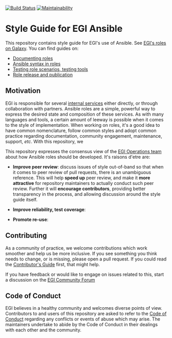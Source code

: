 [![Build Status](https://travis-ci.org/EGI-Foundation/ansible-style-guide.svg?branch=master)](https://travis-ci.org/EGI-Foundation/ansible-style-guide) [![Maintainability](https://api.codeclimate.com/v1/badges/f92ace02a15c3ecd758e/maintainability)](https://codeclimate.com/github/EGI-Foundation/ansible-style-guide/maintainability)

# Style Guide for EGI Ansible

This repository contains style guide for EGI's use of Ansible.
See [EGI's roles on Galaxy](https://galaxy.ansible.com/EGI-Foundation).
You can find guides on:

- [Documenting roles](docs/Documentation.md)
- [Ansible syntax in roles](docs/AnsibleSyntax.md)
- [Testing role scenarios, testing tools](docs/Testing.md)
- [Role release and publication](docs/Release.md)

## Motivation

EGI is responsible for several [internal services](https://www.egi.eu/internal-services) either directly, or through collaboration with partners.
Ansible roles are a simple, powerful way to express the desired state and composition of these services.
As with many languages and tools, a certain amount of leeway is possible when it comes to the style of implementation.
When working on roles, it's a good idea to have common nomenclature,
follow common styles and adopt common practice regarding documentation,
community engagement, maintenance, support, _etc_.
With this repository, we  

This repository expresses the consensus view of the [EGI Operations team](https://www.egi.eu/internal-services/operations-coordination-and-support/)
about how Ansible roles should be developed. It's raisons d'etre are:

- **Improve peer review**: discuss issues of style out-of-band so that when it
  comes to peer review of pull requests, there is an unambiguous reference.
  This will help **speed up** peer review, and make it **more attractive** for
  repository maintainers to actually conduct such peer review.
  Further it will **encourage contributors**, providing better transparency in
  the process, and allowing discussion around the style guide itself.

- **Improve reliability,  test coverage**:

- **Promote re-use**:
<!-- TODO : Using -->

## Contributing

As a community of practice, we welcome contributions which work
smoother and help us be more inclusive.
If you see something you think needs to change, or is missing, please
open a pull request.
If you could read the [Contributor's Guide](CONTRIBUTING.md) first,
that might help.

If you have feedback or would like to engage on issues related to this, start a discussion on the [EGI Community Forum](https://community.egi.eu)

## Code of Conduct

EGI believes in a healthy community and welcomes diverse points of view.
Contributors to and users of this repository are asked to refer to the [Code of Conduct](CODE_OF_CONDUCT.md) regarding any conflicts or events of abuse which may arise.
The maintainers undertake to abide by the Code of Conduct in their dealings with each other and the community.
